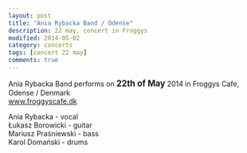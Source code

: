 ```yaml
---
layout: post
title: "Ania Rybacka Band / Odense"
description: 22 may, concert in Froggys
modified: 2014-05-02
category: concerts
tags: [concert 22 may]
comments: true
---
```

Ania Rybacka Band performs on <big>**22th of May**</big> 2014 in Froggys Cafe, Odense / Denmark<br>
<a href="http://froggyscafe.dk">www.froggyscafe.dk</a>

Ania Rybacka - vocal<br>
Łukasz Borowicki - guitar<br>
Mariusz Praśniewski - bass<br>
Karol Domański - drums<br>
